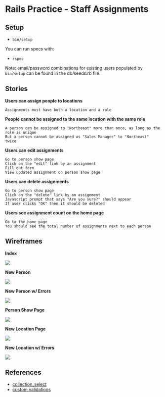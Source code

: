 # Rails Practice - Staff Assignments

## Setup

* `bin/setup`

You can run specs with:

* `rspec`

Note: email/password combinations for existing users populated by `bin/setup` can be found in the db/seeds.rb file.

## Stories


**Users can assign people to locations**

```
Assignments must have both a location and a role
```

**People cannot be assigned to the same location with the same role**

```
A person can be assigned to "Northeast" more than once, as long as the role is unique
But a person cannot be assigned as "Sales Manager" to "Northeast" twice
```

**Users can edit assignments**

```
Go to person show page
Click on the "edit" link by an assignment
Fill out form
View updated assignment on person show page
```

**Users can delete assignments**

```
Go to person show page
Click on the "delete" link by an assignment
Javascript prompt that says "Are you sure?" should appear
If user clicks "OK" then it should be deleted
```

**Users see assignment count on the home page**

```
Go to the home page
You should see the total number of assignments next to each person
```

## Wireframes

**Index**

<img src="project/images/01-index.png" />

**New Person**

<img src="project/images/02-new.png" />

**New Person w/ Errors**

<img src="project/images/03-new-with-errors.png" />

**Person Show Page**

<img src="project/images/04-show.png" />

**New Location Page**

<img src="project/images/05-new-location.png" />

**New Location w/ Errors**

<img src="project/images/06-new-location-with-errors.png" />

## References

* [collection_select](http://api.rubyonrails.org/classes/ActionView/Helpers/FormOptionsHelper.html#method-i-collection_select)
* [custom validations](http://guides.rubyonrails.org/active_record_validations.html#custom-methods)
